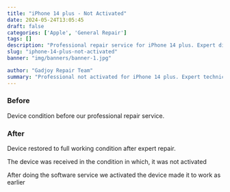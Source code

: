 ```yaml
---
title: "iPhone 14 plus - Not Activated"
date: 2024-05-24T13:05:45
draft: false
categories: ['Apple', 'General Repair']
tags: []
description: "Professional repair service for iPhone 14 plus. Expert diagnosis and quality repairs in Bangalore."
slug: "iphone-14-plus-not-activated"
banner: "img/banners/banner-1.jpg"

author: "Gadjoy Repair Team"
summary: "Professional not activated for iPhone 14 plus. Expert technicians, quality parts, warranty included."
---
```


### Before

Device condition before our professional repair service.

### After

Device restored to full working condition after expert repair.

The device was received in the condition in which, it was not activated

After doing the software service we activated the device made it to work as earlier